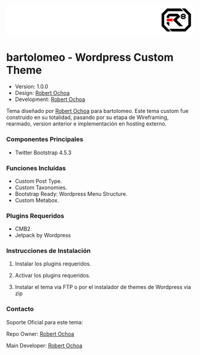 ![alt tag](images/repo-logo.jpg)

# bartolomeo - Wordpress Custom Theme #

* Version: 1.0.0
* Design: [Robert Ochoa](http://www.robertochoaweb.com/?utm_source=github_link&utm_medium=link&utm_content=bartolomeo)
* Development: [Robert Ochoa](http://www.robertochoaweb.com/?utm_source=github_link&utm_medium=link&utm_content=bartolomeo)

Tema diseñado por [Robert Ochoa](http://www.robertochoaweb.com/?utm_source=github_link&utm_medium=link&utm_content=bartolomeo) para bartolomeo.
Este tema custom fue construido en su totalidad, pasando por su etapa de Wireframing, rearmado, version anterior e implementación en hosting externo.

### Componentes Principales ###

* Twitter Bootstrap 4.5.3

### Funciones Incluídas ###

* Custom Post Type.
* Custom Taxonomies.
* Bootstrap Ready: Wordpress Menu Structure.
* Custom Metabox.

### Plugins Requeridos ###

* CMB2
* Jetpack by Wordpress

### Instrucciones de Instalación ###

1. Instalar los plugins requeridos.

2. Activar los plugins requeridos.

3. Instalar el tema via FTP o por el instalador de themes de Wordpress via zip

### Contacto ###

Soporte Oficial para este tema:

Repo Owner: [Robert Ochoa](http://www.robertochoaweb.com/?utm_source=github_link&utm_medium=link&utm_content=bartolomeo)

Main Developer: [Robert Ochoa](http://www.robertochoaweb.com/?utm_source=github_link&utm_medium=link&utm_content=bartolomeo)

